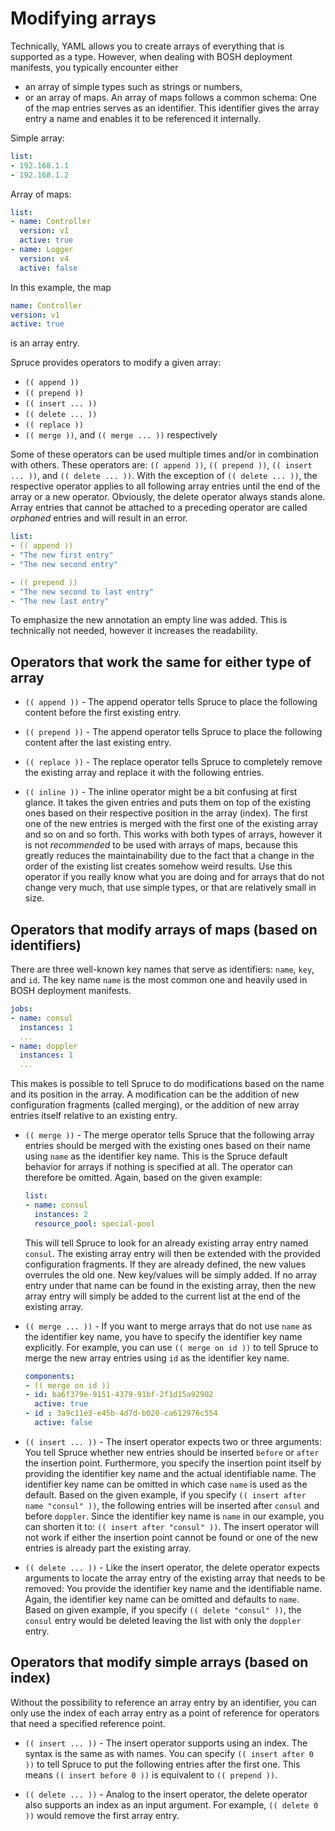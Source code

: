 # Modifying arrays
Technically, YAML allows you to create arrays of everything that is supported as a type. However, when dealing with BOSH deployment manifests, you typically encounter either
- an array of simple types such as strings or numbers,
- or an array of maps.
An array of maps follows a common schema: One of the map entries serves as an identifier. This identifier gives the array entry a name and enables it to be referenced it internally.

Simple array:
```yml
list:
- 192.168.1.1
- 192.168.1.2
```

Array of maps:
```yml
list:
- name: Controller
  version: v1
  active: true
- name: Logger
  version: v4
  active: false
```

In this example, the map
```yml
name: Controller
version: v1
active: true
```
is an array entry.

Spruce provides operators to modify a given array:
- `(( append ))`
- `(( prepend ))`
- `(( insert ... ))`
- `(( delete ... ))`
- `(( replace ))`
- `(( merge ))`, and `(( merge ... ))` respectively

Some of these operators can be used multiple times and/or in combination with others. These operators are: `(( append ))`, `(( prepend ))`, `(( insert ... ))`, and `(( delete ... ))`. With the exception of `(( delete ... ))`, the respective operator applies to all following array entries until the end of the array or a new operator. Obviously, the delete operator always stands alone. Array entries that cannot be attached to a preceding operator are called _orphaned_ entries and will result in an error.
```yml
list:
- (( append ))
- "The new first entry"
- "The new second entry"

- (( prepend ))
- "The new second to last entry"
- "The new last entry"
```

To emphasize the new annotation an empty line was added. This is technically not needed, however it increases the readability.

## Operators that work the same for either type of array
- `(( append ))` - The append operator tells Spruce to place the following content before the first existing entry.

- `(( prepend ))` - The append operator tells Spruce to place the following content after the last existing entry.

- `(( replace ))` - The replace operator tells Spruce to completely remove the existing array and replace it with the following entries.

- `(( inline ))` - The inline operator might be a bit confusing at first glance. It takes the given entries and puts them on top of the existing ones based on their respective position in the array (index). The first one of the new entries is merged with the first one of the existing array and so on and so forth. This works with both types of arrays, however it is not _recommended_ to be used with arrays of maps, because this greatly reduces the maintainability due to the fact that a change in the order of the existing list creates somehow weird results. Use this operator if you really know what you are doing and for arrays that do not change very much, that use simple types, or that are relatively small in size.

## Operators that modify arrays of maps (based on identifiers)
There are three well-known key names that serve as identifiers: `name`, `key`, and `id`. The key name `name` is the most common one and heavily used in BOSH deployment manifests.
```yml
jobs:
- name: consul
  instances: 1
  ...
- name: doppler
  instances: 1
  ...
```

This makes is possible to tell Spruce to do modifications based on the name and its position in the array. A modification can be the addition of new configuration fragments (called merging), or the addition of new array entries itself relative to an existing entry.

- `(( merge ))` - The merge operator tells Spruce that the following array entries should be merged with the existing ones based on their name using `name` as the identifier key name. This is the Spruce default behavior for arrays if nothing is specified at all. The operator can therefore be omitted. Again, based on the given example:
  ```yml
  list:
  - name: consul
    instances: 2
    resource_pool: special-pool
  ```
  This will tell Spruce to look for an already existing array entry named `consul`. The existing array entry will then be extended with the provided configuration fragments. If they are already defined, the new values overrules the old one. New key/values will be simply added.
  If no array entry under that name can be found in the existing array, then the new array entry will simply be added to the current list at the end of the existing array.

- `(( merge ... ))` - If you want to merge arrays that do not use `name` as the identifier key name, you have to specify the identifier key name explicitly. For example, you can use `(( merge on id ))` to tell Spruce to merge the new array entries using `id` as the identifier key name.
  ```yml
  components:
  - (( merge on id ))
  - id: ba6f379e-9151-4379-91bf-2f1d15a92902
    active: true
  - id : 3a9c11e3-e45b-4d7d-b020-ca612976c554
    active: false
  ```

- `(( insert ... ))` - The insert operator expects two or three arguments: You tell Spruce whether new entries should be inserted `before` or `after` the insertion point. Furthermore, you specify the insertion point itself by providing the identifier key name and the actual identifiable name. The identifier key name can be omitted in which case `name` is used as the default. Based on the given example, if you specify `(( insert after name "consul" ))`, the following entries will be inserted after `consul` and before `doppler`. Since the identifier key name is `name` in our example, you can shorten it to: `(( insert after "consul" ))`. The insert operator will not work if either the insertion point cannot be found or one of the new entries is already part the existing array.

- `(( delete ... ))` - Like the insert operator, the delete operator expects arguments to locate the array entry of the existing array that needs to be removed: You provide the identifier key name and the identifiable name. Again, the identifier key name can be omitted and defaults to `name`. Based on given example, if you specify `(( delete "consul" ))`, the `consul` entry would be deleted leaving the list with only the `doppler` entry.

## Operators that modify simple arrays (based on index)
Without the possibility to reference an array entry by an identifier, you can only use the index of each array entry as a point of reference for operators that need a specified reference point.

- `(( insert ... ))` - The insert operator supports using an index. The syntax is the same as with names. You can specify `(( insert after 0 ))` to tell Spruce to put the following entries after the first one. This means `(( insert before 0 ))` is equivalent to `(( prepend ))`.

- `(( delete ... ))` - Analog to the insert operator, the delete operator also supports an index as an input argument. For example, `(( delete 0 ))` would remove the first array entry.
